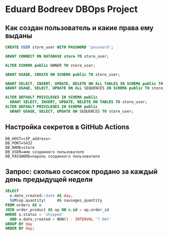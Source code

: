 # Eduard Bodreev DBOps Project

## Как создан пользователь и какие права ему выданы

```sql
CREATE USER store_user WITH PASSWORD 'password';

GRANT CONNECT ON DATABASE store TO store_user;

ALTER SCHEMA public OWNER TO store_user;

GRANT USAGE, CREATE ON SCHEMA public TO store_user;

GRANT SELECT, INSERT, UPDATE, DELETE ON ALL TABLES IN SCHEMA public TO store_user;
GRANT USAGE, SELECT, UPDATE ON ALL SEQUENCES IN SCHEMA public TO store_user;

ALTER DEFAULT PRIVILEGES IN SCHEMA public
  GRANT SELECT, INSERT, UPDATE, DELETE ON TABLES TO store_user;
ALTER DEFAULT PRIVILEGES IN SCHEMA public
  GRANT USAGE, SELECT, UPDATE ON SEQUENCES TO store_user;
```

## Настройка секретов в GitHub Actions

```properties
DB_HOST=<IP_address>
DB_PORT=5432
DB_NAME=store
DB_USER=имя созданного пользователя
DB_PASSWORD=пароль созданного пользователя
```

## Запрос: сколько сосисок продано за каждый день предыдущей недели

```sql
SELECT
  o.date_created::date AS day,
  SUM(op.quantity)     AS sausages_quantity
FROM orders AS o
JOIN order_product AS op ON o.id = op.order_id
WHERE o.status = 'shipped'
  AND o.date_created > NOW() - INTERVAL '7 DAY'
GROUP BY day
ORDER BY day;
```
